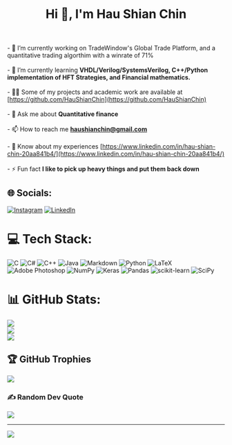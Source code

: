 <h1 align="center">Hi 👋, I'm Hau Shian Chin</h1>


<br><br>- 🔭 I’m currently working on TradeWindow's Global Trade Platform, and a quantitative trading algorthim with a winrate of 71%<br><br>- 🌱 I’m currently learning **VHDL/Verilog/SystemsVerilog, C++/Python implementation of HFT Strategies, and Financial mathematics.**<br><br>- 👨‍💻 Some of my projects and academic work are available at [https://github.com/HauShianChin](https://github.com/HauShianChin)<br><br>- 💬 Ask me about **Quantitative finance**<br><br>- 📫 How to reach me **haushianchin@gmail.com**<br><br>- 📄 Know about my experiences [https://www.linkedin.com/in/hau-shian-chin-20aa841b4/](https://www.linkedin.com/in/hau-shian-chin-20aa841b4/)<br><br>- ⚡ Fun fact **I like to pick up heavy things and put them back down**


## 🌐 Socials:
[![Instagram](https://img.shields.io/badge/Instagram-%23E4405F.svg?logo=Instagram&logoColor=white)](https://instagram.com/hau_shian) [![LinkedIn](https://img.shields.io/badge/LinkedIn-%230077B5.svg?logo=linkedin&logoColor=white)](https://linkedin.com/in/https://www.linkedin.com/in/hau-shian-chin-20aa841b4/) 

# 💻 Tech Stack:
![C](https://img.shields.io/badge/c-%2300599C.svg?style=for-the-badge&logo=c&logoColor=white) ![C#](https://img.shields.io/badge/c%23-%23239120.svg?style=for-the-badge&logo=c-sharp&logoColor=white) ![C++](https://img.shields.io/badge/c++-%2300599C.svg?style=for-the-badge&logo=c%2B%2B&logoColor=white) ![Java](https://img.shields.io/badge/java-%23ED8B00.svg?style=for-the-badge&logo=java&logoColor=white) ![Markdown](https://img.shields.io/badge/markdown-%23000000.svg?style=for-the-badge&logo=markdown&logoColor=white) ![Python](https://img.shields.io/badge/python-3670A0?style=for-the-badge&logo=python&logoColor=ffdd54) ![LaTeX](https://img.shields.io/badge/latex-%23008080.svg?style=for-the-badge&logo=latex&logoColor=white) ![Adobe Photoshop](https://img.shields.io/badge/adobephotoshop-%2331A8FF.svg?style=for-the-badge&logo=adobephotoshop&logoColor=white) ![NumPy](https://img.shields.io/badge/numpy-%23013243.svg?style=for-the-badge&logo=numpy&logoColor=white) ![Keras](https://img.shields.io/badge/Keras-%23D00000.svg?style=for-the-badge&logo=Keras&logoColor=white) ![Pandas](https://img.shields.io/badge/pandas-%23150458.svg?style=for-the-badge&logo=pandas&logoColor=white) ![scikit-learn](https://img.shields.io/badge/scikit--learn-%23F7931E.svg?style=for-the-badge&logo=scikit-learn&logoColor=white) ![SciPy](https://img.shields.io/badge/SciPy-%230C55A5.svg?style=for-the-badge&logo=scipy&logoColor=%white)
# 📊 GitHub Stats:
![](https://github-readme-stats.vercel.app/api?username=HauShianChin&theme=great-gatsby&hide_border=false&include_all_commits=true&count_private=true)<br/>
![](https://github-readme-streak-stats.herokuapp.com/?user=HauShianChin&theme=great-gatsby&hide_border=false)<br/>
![](https://github-readme-stats.vercel.app/api/top-langs/?username=HauShianChin&theme=great-gatsby&hide_border=false&include_all_commits=true&count_private=true&layout=compact)

## 🏆 GitHub Trophies
![](https://github-profile-trophy.vercel.app/?username=HauShianChin&theme=darkhub&no-frame=true&no-bg=false&margin-w=4)

### ✍️ Random Dev Quote
![](https://quotes-github-readme.vercel.app/api?type=horizontal&theme=dark)

---
[![](https://visitcount.itsvg.in/api?id=HauShianChin&icon=6&color=9)](https://visitcount.itsvg.in)

<!-- Proudly created with GPRM ( https://gprm.itsvg.in ) -->
